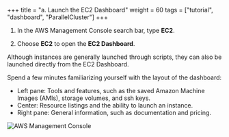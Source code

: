 +++
title = "a. Launch the EC2 Dashboard"
weight = 60
tags = ["tutorial", "dashboard", "ParallelCluster"]
+++

1.	In the AWS Management Console search bar, type **EC2**.

2.	Choose **EC2** to open the **EC2 Dashboard**. 

Although instances are generally launched through scripts, they can also be launched directly from the EC2 Dashboard. 

Spend a few minutes familiarizing yourself with the layout of the dashboard:

- Left pane: Tools and features, such as the saved Amazon Machine Images (AMIs), storage volumes, and ssh keys.
- Center: Resource listings and the ability to launch an instance. 
- Right pane: General information, such as documentation and pricing.

![AWS Management Console](/images/hpc-aws-parallelcluster-workshop/aws-ec2.png)





